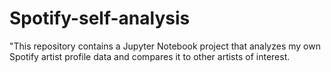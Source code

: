 # Spotify-self-analysis
"This repository contains a Jupyter Notebook project that analyzes my own Spotify artist profile data and compares it to other artists of interest. 
